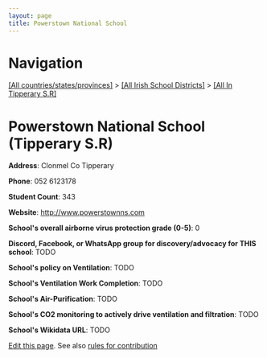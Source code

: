 ```yaml
---
layout: page
title: Powerstown National School
---
```

# Navigation

[[All countries/states/provinces]](../../..) > [[All Irish School Districts]](../..) > [[All In Tipperary S.R]](..)

# Powerstown National School (Tipperary S.R)

**Address**: Clonmel Co Tipperary

**Phone**: 052 6123178

**Student Count**: 343

**Website**: <http://www.powerstownns.com>

**School's overall airborne virus protection grade (0-5)**: 0

**Discord, Facebook, or WhatsApp group for discovery/advocacy for THIS school**: TODO

**School's policy on Ventilation**: TODO

**School's Ventilation Work Completion**: TODO

**School's Air-Purification**: TODO

**School's CO2 monitoring to actively drive ventilation and filtration**: TODO

**School's Wikidata URL**: TODO


[Edit this page](https://github.com/ventilate-schools/Ireland/edit/main/./Tipperary_S.R/Powerstown_National_School.md). See also [rules for contribution](../../../contribution-rules/)